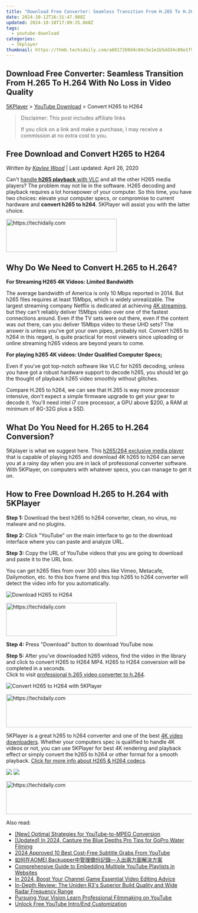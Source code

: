 ```yaml
---
title: "Download Free Converter: Seamless Transition From H.265 To H.264 With No Loss in Video Quality"
date: 2024-10-12T16:31:47.988Z
updated: 2024-10-18T17:09:35.668Z
tags:
  - youtube-download
categories:
  - 5kplayer
thumbnail: https://thmb.techidaily.com/a6017269d4c04c5e1e1b5dd34c08e1f92a0a41c1ec409bdbe7a0807e99cdc6f4.jpg
---
```


## Download Free Converter: Seamless Transition From H.265 To H.264 With No Loss in Video Quality

[5KPlayer](https://tools.techidaily.com/5kplayer/products/) \> [YouTube Download](https://tools.techidaily.com/5kplayer/youtube-download/) \> Convert H265 to H264

>  Disclaimer: This post includes affiliate links
>
>  If you click on a link and make a purchase, I may receive a commission at no extra cost to you.
>

## Free Download and Convert H265 to H264

 _Written by [Kaylee Wood](https://www.quora.com/profile/Amanda-Hu-21)_ | Last updated: April 26, 2020 

Can't [handle **h265 playback** with VLC](https://tools.techidaily.com/5kplayer/video-music-player/) and all the other H265 media players? The problem may not lie in the software. H265 decoding and playback requires a lot horsepower of your computer. So this time, you have two choices: elevate your computer specs, or compromise to current hardware and **convert h265 to h264**. 5KPlayer will assist you with the latter choice.

<!-- affiliate ads begin -->
<a href="https://review-au.sjv.io/c/5597632/2098704/14409" target="_top" id="2098704">
  <img src="//a.impactradius-go.com/display-ad/14409-2098704" border="0" alt="https://techidaily.com" width="300" height="90"/>
</a>
<img height="0" width="0" src="https://review-au.sjv.io/i/5597632/2098704/14409" style="position:absolute;visibility:hidden;" border="0" />
<!-- affiliate ads end -->

## Why Do We Need to Convert H.265 to H.264?

**For Streaming H265 4K Videos: Limited Bandwidth** 

The average bandwidth of America is only 10 Mbps reported in 2014\. But h265 files requires at least 15Mbps, which is widely unrealizable. The largest streaming company Netflix is dedicated at achieving [4K streaming](https://tools.techidaily.com/5kplayer/airplay/), but they can't reliably deliver 15Mbps video over one of the fastest connections around. Even if the TV sets were out there, even if the content was out there, can you deliver 15Mbps video to these UHD sets? The answer is unless you've got your own pipes, probably not. Convert h265 to h264 in this regard, is quite practical for most viewers since uploading or online streaming h265 videos are beyond years to come. 

**For playing h265 4K videos: Under Qualified Computer Specs;**

Even if you've got top-notch software like VLC for h265 decoding, unless you have got a robust hardware support to decode h265, you should let go the thought of playback h265 video smoothly without glitches. 

Compare H.265 to h264, we can see that H.265 is way more processor intensive, don't expect a simple firmware upgrade to get your gear to decode it. You'll need intel i7 core processor, a GPU above $200, a RAM at minimum of 8G-32G plus a SSD. 

## What Do You Need for H.265 to H.264 Conversion?

5Kplayer is what we suggest here. This [h265/264 exclusive media player](https://tools.techidaily.com/5kplayer/video-music-player/) that is capable of playing h265 and download 4K h265 to h264 can serve you at a rainy day when you are in lack of professional converter software. With 5KPlayer, on computers with whatever specs, you can manage to get it on. 

## How to Free Download H.265 to H.264 with 5KPlayer

**Step 1:** Download the best h265 to h264 converter, clean, no virus, no malware and no plugins. 

**Step 2:** Click "YouTube" on the main interface to go to the download interface where you can paste and analyze URL. 

**Step 3:** Copy the URL of YouTube videos that you are going to download and paste it to the URL box.

You can get h265 files from over 300 sites like Vimeo, Metacafe, Dailymotion, etc. to this box frame and this top h265 to h264 converter will detect the video info for you automatically.

![Download H265 to H264](https://www.5kplayer.com/youtube-download/img/5k-download-and-convert-youtube-video-on-the-run-tour-to-mp3-trl-013002.jpg) 

<!-- affiliate ads begin -->
<a href="https://aligracehair.sjv.io/c/5597632/2080312/19272" target="_top" id="2080312">
  <img src="//a.impactradius-go.com/display-ad/19272-2080312" border="0" alt="https://techidaily.com" width="300" height="90"/>
</a>
<img height="0" width="0" src="https://aligracehair.sjv.io/i/5597632/2080312/19272" style="position:absolute;visibility:hidden;" border="0" />
<!-- affiliate ads end -->

**Step 4:** Press "Download" button to download YouTube now.

**Step 5:** After you've downloaded h265 videos, find the video in the library and click to convert H265 to H264 MP4\. H265 to H264 conversion will be completed in a seconds.  
Click to visit [professional h.265 video converter to h.264](https://tools.techidaily.com/5kplayer/products/).

![Convert H265 to H264 with 5KPlayer](https://www.5kplayer.com/youtube-download/img/convert-ts-to-mp4.jpg)

<!-- affiliate ads begin -->
<a href="https://imp.i357552.net/c/5597632/857869/11832" target="_top" id="857869">
  <img src="//a.impactradius-go.com/display-ad/11832-857869" border="0" alt="https://techidaily.com" width="728" height="90"/>
</a>
<img height="0" width="0" src="https://imp.i357552.net/i/5597632/857869/11832" style="position:absolute;visibility:hidden;" border="0" />
<!-- affiliate ads end -->

5KPlayer is a great h265 to h264 converter and one of the best [4K video downloaders](https://tools.techidaily.com/5kplayer/youtube-download/). Whether your computers spec is qualified to handle 4K videos or not, you can use 5KPlayer for best 4K rendering and playback effect or simply convert the h265 to h264 or other format for a smooth playback. [Click for more info about H265 & H264 codecs](https://tools.techidaily.com/winxdvd/products/).

[![](https://www.5kplayer.com/youtube-download/../button/freedownwhitewin.png)](https://tools.techidaily.com/5kplayer/products/) [![](https://www.5kplayer.com/youtube-download/../button/freedownbackmac.png)](https://tools.techidaily.com/5kplayer/products/)

<!-- affiliate ads begin -->
<a href="https://appsumo.8odi.net/c/5597632/2112007/7443" target="_top" id="2112007">
  <img src="//a.impactradius-go.com/display-ad/7443-2112007" border="0" alt="https://techidaily.com" width="728" height="90"/>
</a>
<img height="0" width="0" src="https://appsumo.8odi.net/i/5597632/2112007/7443" style="position:absolute;visibility:hidden;" border="0" />
<!-- affiliate ads end -->

<ins class="adsbygoogle"
     style="display:block"
     data-ad-format="autorelaxed"
     data-ad-client="ca-pub-7571918770474297"
     data-ad-slot="1223367746"></ins>

<ins class="adsbygoogle"
     style="display:block"
     data-ad-client="ca-pub-7571918770474297"
     data-ad-slot="8358498916"
     data-ad-format="auto"
     data-full-width-responsive="true"></ins>

<span class="atpl-alsoreadstyle">Also read:</span>
<div><ul>
<li><a href="https://fox-blue.techidaily.com/new-optimal-strategies-for-youtube-to-mpeg-conversion/"><u>[New] Optimal Strategies for YouTube-to-MPEG Conversion</u></a></li>
<li><a href="https://vp-tips.techidaily.com/updated-in-2024-capture-the-blue-depths-pro-tips-for-gopro-water-filming/"><u>[Updated] In 2024, Capture the Blue Depths Pro Tips for GoPro Water Filming</u></a></li>
<li><a href="https://youtube-video-recordings.techidaily.com/2024-approved-10-best-cost-free-subtitle-grabs-from-youtube/"><u>2024 Approved 10 Best Cost-Free Subtitle Grabs From YouTube</u></a></li>
<li><a href="https://solve-lab.techidaily.com/1728495852396-aomei-backupper/"><u>如何在AOMEI Backupper中管理備份記錄—入出兩方面解決方案</u></a></li>
<li><a href="https://youtube-video-recordings.techidaily.com/comprehensive-guide-to-embedding-multiple-youtube-playlists-in-websites/"><u>Comprehensive Guide to Embedding Multiple YouTube Playlists in Websites</u></a></li>
<li><a href="https://youtube-video-recordings.techidaily.com/in-2024-boost-your-channel-game-essential-video-editing-advice/"><u>In 2024, Boost Your Channel Game Essential Video Editing Advice</u></a></li>
<li><a href="https://buynow-reviews.techidaily.com/in-depth-review-the-uniden-r3s-superior-build-quality-and-wide-radar-frequency-range/"><u>In-Depth Review: The Uniden R3's Superior Build Quality and Wide Radar Frequency Range</u></a></li>
<li><a href="https://youtube-video-recordings.techidaily.com/pursuing-your-vision-learn-professional-filmmaking-on-youtube/"><u>Pursuing Your Vision Learn Professional Filmmaking on YouTube</u></a></li>
<li><a href="https://youtube-videos.techidaily.com/unlock-free-youtube-introend-customization/"><u>Unlock Free YouTube Intro/End Customization</u></a></li>
</ul></div>

